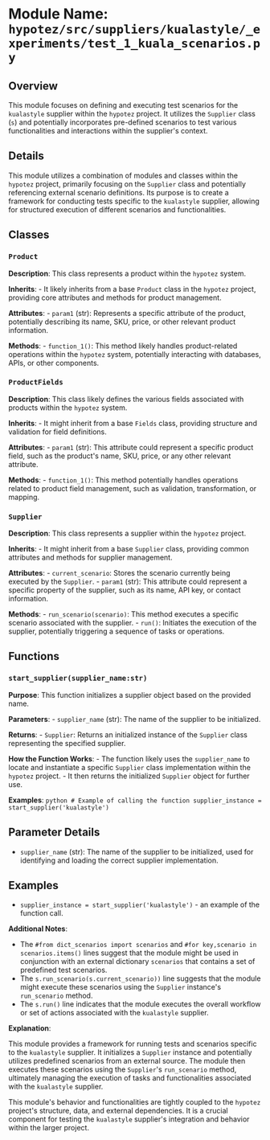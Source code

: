# Module Name: `hypotez/src/suppliers/kualastyle/_experiments/test_1_kuala_scenarios.py`

## Overview

This module focuses on defining and executing test scenarios for the `kualastyle` supplier within the `hypotez` project. It utilizes the `Supplier` class (`s`) and potentially incorporates pre-defined scenarios to test various functionalities and interactions within the supplier's context.

## Details

This module utilizes a combination of modules and classes within the `hypotez` project, primarily focusing on the `Supplier` class and potentially referencing external scenario definitions. Its purpose is to create a framework for conducting tests specific to the `kualastyle` supplier, allowing for structured execution of different scenarios and functionalities.

## Classes

### `Product`

**Description**: This class represents a product within the `hypotez` system.

**Inherits**: 
    - It likely inherits from a base `Product` class in the `hypotez` project, providing core attributes and methods for product management.

**Attributes**: 
    - `param1` (str): Represents a specific attribute of the product, potentially describing its name, SKU, price, or other relevant product information.

**Methods**: 
    - `function_1()`:  This method likely handles product-related operations within the `hypotez` system, potentially interacting with databases, APIs, or other components.

### `ProductFields`

**Description**: This class likely defines the various fields associated with products within the `hypotez` system.

**Inherits**: 
    - It might inherit from a base `Fields` class, providing structure and validation for field definitions.

**Attributes**: 
    - `param1` (str): This attribute could represent a specific product field, such as the product's name, SKU, price, or any other relevant attribute.

**Methods**: 
    - `function_1()`: This method potentially handles operations related to product field management, such as validation, transformation, or mapping.

### `Supplier`

**Description**: This class represents a supplier within the `hypotez` project.

**Inherits**: 
    - It might inherit from a base `Supplier` class, providing common attributes and methods for supplier management.

**Attributes**: 
    - `current_scenario`: Stores the scenario currently being executed by the `Supplier`.
    -  `param1` (str): This attribute could represent a specific property of the supplier, such as its name, API key, or contact information.

**Methods**: 
    - `run_scenario(scenario)`: This method executes a specific scenario associated with the supplier.
    - `run()`: Initiates the execution of the supplier, potentially triggering a sequence of tasks or operations.

## Functions

### `start_supplier(supplier_name:str)`

**Purpose**:  This function initializes a supplier object based on the provided name.

**Parameters**:
    - `supplier_name` (str): The name of the supplier to be initialized.

**Returns**:
    - `Supplier`: Returns an initialized instance of the `Supplier` class representing the specified supplier.

**How the Function Works**:
    - The function likely uses the `supplier_name` to locate and instantiate a specific `Supplier` class implementation within the `hypotez` project.
    - It then returns the initialized `Supplier` object for further use.

**Examples**:
    ```python
    # Example of calling the function
    supplier_instance = start_supplier('kualastyle')
    ```


## Parameter Details

- `supplier_name` (str): The name of the supplier to be initialized, used for identifying and loading the correct supplier implementation.

## Examples
- `supplier_instance = start_supplier('kualastyle')` - an example of the function call.

**Additional Notes**:

- The `#from dict_scenarios import scenarios` and `#for key,scenario in scenarios.items()` lines suggest that the module might be used in conjunction with an external dictionary `scenarios` that contains a set of predefined test scenarios.
- The `s.run_scenario(s.current_scenario))` line suggests that the module might execute these scenarios using the `Supplier` instance's `run_scenario` method.
- The `s.run()` line indicates that the module executes the overall workflow or set of actions associated with the `kualastyle` supplier.

**Explanation**:

This module provides a framework for running tests and scenarios specific to the `kualastyle` supplier. It initializes a `Supplier` instance and potentially utilizes predefined scenarios from an external source. The module then executes these scenarios using the `Supplier`'s `run_scenario` method, ultimately managing the execution of tasks and functionalities associated with the `kualastyle` supplier.

This module's behavior and functionalities are tightly coupled to the `hypotez` project's structure, data, and external dependencies. It is a crucial component for testing the `kualastyle` supplier's integration and behavior within the larger project.